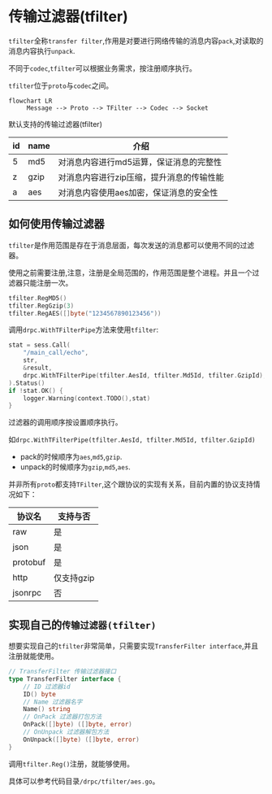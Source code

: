 # 传输过滤器(tfilter)
`tfilter`全称`transfer filter`,作用是对要进行网络传输的消息内容`pack`,对读取的消息内容执行`unpack`.

不同于`codec`,`tfilter`可以根据业务需求，按注册顺序执行。

`tfilter`位于`proto`与`codec`之间。

```mermaid
flowchart LR
     Message --> Proto --> TFilter --> Codec --> Socket
```

默认支持的传输过滤器(tfilter)

| id  | name | 介绍                     |
|-----|------|------------------------|
| 5   | md5  | 对消息内容进行md5运算，保证消息的完整性  |
| z   | gzip | 对消息内容进行zip压缩，提升消息的传输性能 |
| a   | aes  | 对消息内容使用aes加密，保证消息的安全性  |


## 如何使用传输过滤器

`tfilter`是作用范围是存在于消息层面，每次发送的消息都可以使用不同的过滤器。

使用之前需要注册,注意，注册是全局范围的，作用范围是整个进程。并且一个过滤器只能注册一次。

```go
tfilter.RegMD5()
tfilter.RegGzip(3)
tfilter.RegAES([]byte("1234567890123456"))
```

调用`drpc.WithTFilterPipe`方法来使用`tfilter`:

```go
stat = sess.Call(
    "/main_call/echo",
    str,
    &result,
    drpc.WithTFilterPipe(tfilter.AesId, tfilter.Md5Id, tfilter.GzipId),
).Status()
if !stat.OK() {
    logger.Warning(context.TODO(),stat)
}
```

过滤器的调用顺序按设置顺序执行。

如`drpc.WithTFilterPipe(tfilter.AesId, tfilter.Md5Id, tfilter.GzipId)`
- pack的时候顺序为`aes`,`md5`,`gzip`.
- unpack的时候顺序为`gzip`,`md5`,`aes`.

并非所有`proto`都支持`TFilter`,这个跟协议的实现有关系，目前内置的协议支持情况如下：

| 协议名      | 支持与否    |
|----------|---------|
| raw      | 是       |
| json     | 是       |
| protobuf | 是       |
| http     | 仅支持gzip |
| jsonrpc  | 否       |


## 实现自己的`传输过滤器(tfilter)`

想要实现自己的`tfilter`非常简单，只需要实现`TransferFilter interface`,并且注册就能使用。

```go
// TransferFilter 传输过滤器接口
type TransferFilter interface {
	// ID 过滤器id
	ID() byte
	// Name 过滤器名字
	Name() string
	// OnPack 过滤器打包方法
	OnPack([]byte) ([]byte, error)
	// OnUnpack 过滤器解包方法
	OnUnpack([]byte) ([]byte, error)
}
```

调用`tfilter.Reg()`注册，就能够使用。

具体可以参考代码目录`/drpc/tfilter/aes.go`。
